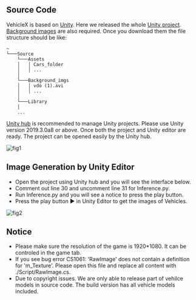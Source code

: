 ## Source Code 

VehicleX is based on [Unity](https://unity.com/). Here we released the whole [Unity project](https://drive.google.com/file/d/1vMqNhjTZmiFr9fAzU2HMWxqZ5-Fb_N_W/view?usp=sharing). [Background images](https://drive.google.com/open?id=11JQMzaF7tUOEjZXzgVbFUTDjpgD_6wTr) are also required. Once you download them the file structure should be like:

```
~
└───Source
    └───Assets
    │   │ Cars_folder
    │   │ ...
    │
    └───Background_imgs
    │   │ vdo (1).avi
    │   │ ...
    │
    └───Library
    │
    ...
```

[Unity hub](https://docs.unity3d.com/Manual/GettingStartedInstallingHub.html) is recommended to manage Unity projects. Please use Unity version 2019.3.0a8 or above. Once both the project and Unity editor are ready. The project can be opened easily by the Unity hub.    

![fig1](https://github.com/yorkeyao/VehicleX/blob/master/VehicleX/Unity_source/Images/unity_hub.PNG)  

## Image Generation by Unity Editor

* Open the project using Unity hub and you will see the interface below.
* Comment out line 30 and uncomment line 31 for Inference.py.  
* Run Inference.py and you will see a notice to press the play button. 
* Press the play button ▶️ in Unity Editor to get the images of Vehicles. 

![fig2](https://github.com/yorkeyao/VehicleX/blob/master/VehicleX/Unity_source/Images/interface.PNG) 

## Notice

* Please make sure the resolution of the game is 1920*1080. It can be controled in the game tab.
* If you see bug error CS1061: 'RawImage' does not contain a definition for 'm_Texture'. Please open this file and replace all content with ./Script/RawImage.cs.
* Due to copyright issues. We are only able to release part of vehilce models in source code. The build version has all vehicle models included.  



